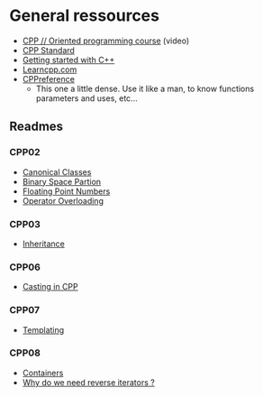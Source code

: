 # General ressources

- [CPP // Oriented programming course](https://www.youtube.com/watch?v=iVLQeWbgbXs&list=PL43pGnjiVwgTJg7uz8KUGdXRdGKE0W_jN) (video)
- [CPP Standard](https://isocpp.org/)
- [Getting started with C++](https://stungeye.github.io/Programming-1-Notes/docs/05-introduction-to-cpp/01-getting-started.html)
- [Learncpp.com](https://www.learncpp.com/)
- [CPPreference](https://en.cppreference.com/w/)
  - This one a little dense. Use it like a man, to know functions parameters and uses, etc...

## Readmes

### CPP02

- [Canonical Classes](cpp02-canonical_classes.md)
- [Binary Space Partion](cpp02%20-%20bsp.md)
- [Floating Point Numbers](cpp02%20-%20floating_points_numbers.md)
- [Operator Overloading](cpp02%20-%20operator_overload.md)

### CPP03

- [Inheritance](cpp03%20-%20inheritance.md)
  
### CPP06

- [Casting in CPP](cpp06%20-%20cast.md)

### CPP07

- [Templating](cpp07%20-%20templates.md)

### CPP08

- [Containers](cpp08%20-%20containers.md)
- [Why do we need reverse iterators ?](cpp08%20-%20reverse-iterator.md)
